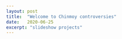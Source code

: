 ```yaml
---
layout: post
title:  "Welcome to Chinmoy controversies"
date:   2020-06-25
excerpt: "slideshow projects"
---
```


